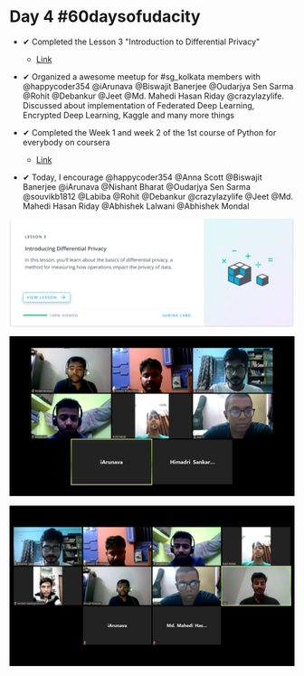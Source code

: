 # Day 4 #60daysofudacity

- ✔ Completed the Lesson 3 "Introduction to Differential Privacy"
    - [Link](#)

- ✔ Organized a awesome meetup for #sg_kolkata members with @happycoder354 @iArunava @Biswajit Banerjee @Oudarjya Sen Sarma @Rohit @Debankur @Jeet @Md. Mahedi Hasan Riday @crazylazylife. Discussed about implementation of Federated Deep Learning, Encrypted Deep Learning, Kaggle and many more things

- ✔ Completed the Week 1 and week 2 of the 1st course of Python for everybody on coursera
    - [Link](https://www.coursera.org/learn/python?specialization=python)

- ✔ Today, I encourage @happycoder354 @Anna Scott @Biswajit Banerjee @iArunava @Nishant Bharat @Oudarjya Sen Sarma @souvikb1812 @Labiba @Rohit @Debankur @crazylazylife @Jeet @Md. Mahedi Hasan Riday @Abhishek Lalwani @Abhishek Mondal

![L3 done](https://github.com/darkmatter18/Secure-and-private-ai/blob/master/60DaysOfUdacity/images/l3_done.png)

![Meetup 1](https://github.com/darkmatter18/Secure-and-private-ai/blob/master/60DaysOfUdacity/images/2019-07-10_meetup_1.png)

![Meetup 2](https://github.com/darkmatter18/Secure-and-private-ai/blob/master/60DaysOfUdacity/images/2019-07-10_meetup_2.png)